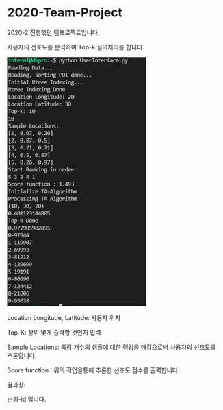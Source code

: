 # 2020-Team-Project
2020-2 진행했던 팀프로젝트입니다.

사용자의 선호도를 분석하여 Top-k 질의처리를 합니다.

![img](/img/terminal.png)



Location Longitude, Latitude: 사용자 위치

Top-K: 상위 몇개 출력할 것인지 입력

Sample Locations: 특정 개수의 샘플에 대한 랭킹을 매김으로써 사용자의 선호도를 추론합니다.

Score function : 위의 작업을통해 추론한 선호도 점수를 출력합니다.

결과창:

순위-id 입니다.